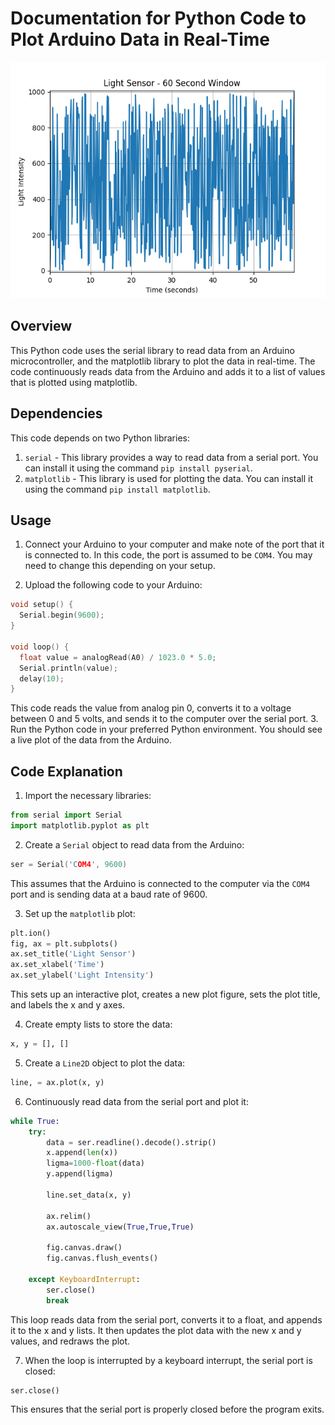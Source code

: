 # Documentation for Python Code to Plot Arduino Data in Real-Time
![](./ui.png)
## Overview
This Python code uses the serial library to read data from an Arduino microcontroller, and the matplotlib library to plot the data in real-time. The code continuously reads data from the Arduino and adds it to a list of values that is plotted using matplotlib.

## Dependencies
This code depends on two Python libraries:

1. `serial` - This library provides a way to read data from a serial port. You can install it using the command ``pip install pyserial``.
2. `matplotlib` - This library is used for plotting the data. You can install it using the command ``pip install matplotlib``.

## Usage
1. Connect your Arduino to your computer and make note of the port that it is connected to. In this code, the port is assumed to be `COM4`. You may need to change this depending on your setup.

2. Upload the following code to your Arduino:
```ino
void setup() {
  Serial.begin(9600);
}

void loop() {
  float value = analogRead(A0) / 1023.0 * 5.0;
  Serial.println(value);
  delay(10);
}
```

This code reads the value from analog pin 0, converts it to a voltage between 0 and 5 volts, and sends it to the computer over the serial port.
3. Run the Python code in your preferred Python environment. You should see a live plot of the data from the Arduino.

## Code Explanation

1. Import the necessary libraries:
```python
from serial import Serial
import matplotlib.pyplot as plt
```

2. Create a `Serial` object to read data from the Arduino:
```ino
ser = Serial('COM4', 9600)
```
This assumes that the Arduino is connected to the computer via the `COM4` port and is sending data at a baud rate of 9600.

3. Set up the `matplotlib` plot:
```python
plt.ion()
fig, ax = plt.subplots()
ax.set_title('Light Sensor')
ax.set_xlabel('Time')
ax.set_ylabel('Light Intensity')
```
This sets up an interactive plot, creates a new plot figure, sets the plot title, and labels the x and y axes.

4. Create empty lists to store the data:
```python
x, y = [], []
```

5. Create a `Line2D` object to plot the data:
```python
line, = ax.plot(x, y)
```

6. Continuously read data from the serial port and plot it:
```python
while True:
    try:
        data = ser.readline().decode().strip()
        x.append(len(x))
        ligma=1000-float(data)
        y.append(ligma)

        line.set_data(x, y)

        ax.relim()
        ax.autoscale_view(True,True,True)

        fig.canvas.draw()
        fig.canvas.flush_events()
        
    except KeyboardInterrupt:
        ser.close()
        break
```
This loop reads data from the serial port, converts it to a float, and appends it to the x and y lists. It then updates the plot data with the new x and y values, and redraws the plot.

7. When the loop is interrupted by a keyboard interrupt, the serial port is closed:
```python
ser.close()
```
This ensures that the serial port is properly closed before the program exits.
